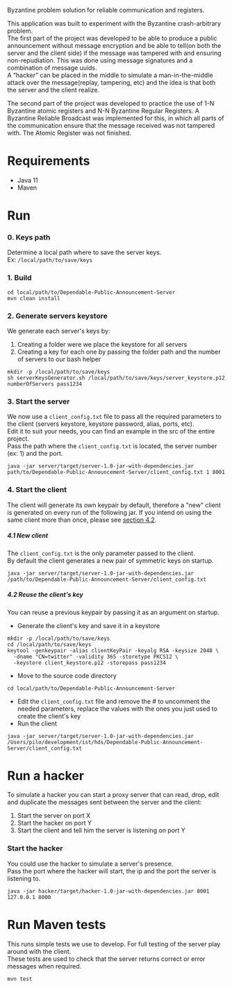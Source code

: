 
Byzantine problem solution for reliable communication and registers.


This application was built to experiment with the Byzantine crash-arbitrary problem.  
The first part of the project was developed to be able to produce a public announcement without message encryption and be able to tell(on both the server and the client side) if the message was tampered with and ensuring non-repudiation. This was done using message signatures and a combination of message uuids.   
A “hacker” can be placed in the middle to simulate a man-in-the-middle attack over the message(replay, tampering, etc) and the idea is that both the server and the client realize.

  
The second part of the project was developed to practice the use of 1-N Byzantine atomic registers and N-N Byzantine Regular Registers. A Byzantine Reliable Broadcast was implemented for this, in which all parts of the communication ensure that the message received was not tampered with. The Atomic Register was not finished.

# Requirements
- Java 11
- Maven

# Run
### 0. Keys path
Determine a local path where to save the server keys.  
Ex: `/local/path/to/save/keys`

### 1. Build
```shell script
cd local/path/to/Dependable-Public-Announcement-Server 
mvn clean install
```

### 2. Generate servers keystore
We generate each server's keys by:
1. Creating a folder were we place the keystore for all servers
2. Creating a key for each one by passing the folder path and the number of servers to our bash helper 
```shell script
mkdir -p /local/path/to/save/keys
sh serverKeysGenerator.sh /local/path/to/save/keys/server_keystore.p12 numberOfServers pass1234
```

### 3. Start the server
We now use a `client_config.txt` file to pass all the required parameters to the client (servers keystore, keystore password, alias, ports, etc).  
Edit it to suit your needs, you can find an example in the src of the entire project.  
Pass the path where the `client_config.txt` is located, the server number (ex: 1) and the port.
```shell script
java -jar server/target/server-1.0-jar-with-dependencies.jar path/to/Dependable-Public-Announcement-Server/client_config.txt 1 8001
```

### 4. Start the client
The client will generate its own keypair by default, therefore a "new" client is generated on every run of the following jar. 
If you intend on using the same client more than once, please see [section 4.2](#42-reuse-the-clients-key).

##### 4.1 New client    
The `client_config.txt` is the only parameter passed to the client.  
By default the client generates a new pair of symmetric keys on startup.
```shell script
java -jar server/target/server-1.0-jar-with-dependencies.jar /path/to/Dependable-Public-Announcement-Server/client_config.txt
```

##### 4.2 Reuse the client's key
You can reuse a previous keypair by passing it as an argument on startup.
- Generate the client's key and save it in a keystore
```shell script
mkdir -p /local/path/to/save/keys
cd /local/path/to/save/keys
keytool -genkeypair -alias clientKeyPair -keyalg RSA -keysize 2048 \
  -dname "CN=twitter" -validity 365 -storetype PKCS12 \
  -keystore client_keystore.p12 -storepass pass1234
```
- Move to the source code directory
```shell script
cd local/path/to/Dependable-Public-Announcement-Server 
```
- Edit the `client_config.txt` file and remove the # to uncomment the needed parameters, replace the values with the ones you just used to create the client's key
- Run the client
```shell script
java -jar server/target/server-1.0-jar-with-dependencies.jar /Users/pilo/development/ist/hds/Dependable-Public-Announcement-Server/client_config.txt
```

# Run a hacker
To simulate a hacker you can start a proxy server that can read, drop, edit and duplicate the messages sent between the server and the client:  
1. Start the server on port X
2. Start the hacker on port Y
3. Start the client and tell him the server is listening on port Y

### Start the hacker
You could use the hacker to simulate a server's presence.  
Pass the port where the hacker will start, the ip and the port the server is listening to.
```shell script
java -jar hacker/target/hacker-1.0-jar-with-dependencies.jar 8001 127.0.0.1 8000
```

# Run Maven tests
This runs simple tests we use to develop. For full testing of the server play around with the client.  
These tests are used to check that the server returns correct or error messages when required.
```shell script
mvn test
```


